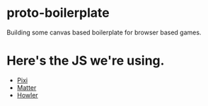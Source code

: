 # proto-boilerplate
Building some canvas based boilerplate for browser based games.

# Here's the JS we're using.

- [Pixi](https://github.com/pixijs/pixi.js)
- [Matter](https://github.com/liabru/matter-js)
- [Howler](https://github.com/goldfire/howler.js)
